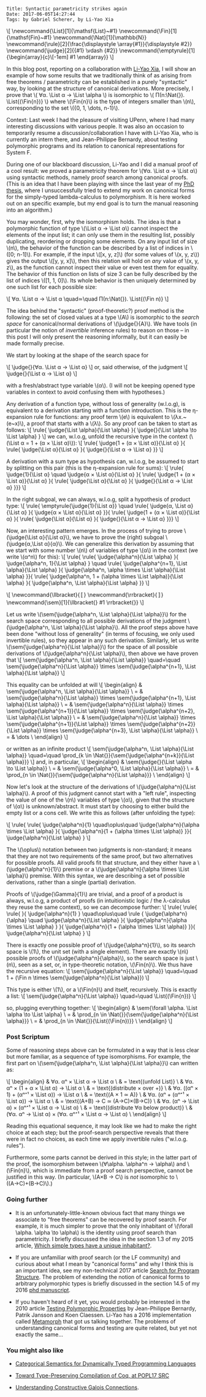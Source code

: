     Title: Syntactic parametricity strikes again
    Date: 2017-06-05T14:27:44
    Tags: by Gabriel Scherer, by Li-Yao Xia

\\[
\newcommand{\List}[1]{\mathsf{List}~#1}
\newcommand{\Fin}[1]{\mathsf{Fin}~#1}
\newcommand{\Nat}[1]{\mathbb{N}}
\newcommand{\rule}[2]{\frac{\displaystyle \array{#1}}{\displaystyle #2}}
\newcommand{\judge}[2]{{#1} \vdash {#2}}
\newcommand{\emptyrule}[1]{\begin{array}{c}\\[-1em] #1 \end{array}}
\\]

In this blog post, reporting on a collaboration with [Li-Yao
Xia](https://poisson.chat/), I will show an example of
how some results that we traditionally think of as arising from free
theorems / parametricity can be established in a purely "syntactic" way,
by looking at the structure of canonical derivations. More precisely,
I prove that
\\(
  ∀α. \List α → \List \alpha
\\)
is isomorphic to
\\(
    Π(n:\Nat{}). \List{(\Fin{n})}
\\) where \\(\Fin{n}\\) is the type of integers smaller than \\(n\\),
corresponding to the set \\(\{0, 1, \dots, n-1\}\\).

<!-- more -->

Context: Last week I had the pleasure of visiting UPenn, where I had
many interesting discussions with various people. It was also an
occasion to temporarily resume a discussion/collaboration I have with
Li-Yao Xia, who is currently an intern there, and Jean-Philippe
Bernardy, about testing polymorphic programs and its relation to
canonical representations for System F.

During one of our blackboard discussion, Li-Yao and I did a manual
proof of a cool result: we proved a parametricity theorem for
\\(∀α. \List α → \List α\\) using syntactic methods, namely
proof search among canonical proofs. (This is an idea that I have been
playing with since the last year of my [PhD
thesis](http://www.ccs.neu.edu/home/gasche/phd_thesis/), where
I unsuccessfully tried to extend my work on canonical forms for the
simply-typed lambda-calculus to polymorphism. It is here worked out on
an specific example, but my end goal is to turn the manual reasoning
into an algorithm.)

You may wonder, first, why the isomorphism holds. The idea is that
a polymorphic function of type \\(\List α → \List α\\) cannot inspect
the elements of the input list; it can only use them in the resulting
list, possibly duplicating, reordering or dropping some elements. On
any input list of size \\(n\\), the behavior of the function can be
described by a list of indices in \\([0; n-1]\\). For example, if the
input \\([x, y, z]\\) (for some values of \\(x, y, z\\)) gives the
output \\([y, y, x]\\), then this relation will hold on *any* value of
\\(x, y, z\\), as the function cannot inspect their value or even test
them for equality. The behavior of this function on lists of size
3 can be fully described by the list of indices \\([1, 1, 0]\\). Its
whole behavior is then uniquely determined by one such list for each
possible size:

\\[
    ∀α. \List α → \List α  \quad≃\quad  Π(n:\Nat{}). \List{(\Fin n)}
\\]

The idea behind the "syntactic" (proof-theoretic?) proof method is the
following: the set of closed values at a type \\(A\\) is isomorphic to
the *search space* for canonical/normal derivations of
\\(\judge{}{A}\\). We have tools (in particular the notion of
*invertible* inference rules) to reason on those – in this post I will
only present the reasoning informally, but it can easily be made
formally precise.

We start by looking at the shape of the search space for

\\[
    \judge{}{∀α. \List α → \List α}
\\]
or, said otherwise, of the judgment
\\[
    \judge{}{\List α → \List α}
\\]

with a fresh/abstract type variable \\(α\\). (I will not be keeping
opened type variables in context to avoid confusing them with hypotheses.)

Any derivation of a function type, without loss of generality
(w.l.o.g), is equivalent to a derivation starting with a function
introduction. This is the η-expansion rule for functions: any proof
term \\(e\\) is equivalent to \\(λx.~(e~x)\\), a proof that starts
with a \\(λ\\). So any proof can be taken to start as follows:
\\[
\rule{
\judge{\List \alpha}{\List \alpha}
}{
\judge{}{\List \alpha \to \List \alpha}
}
\\]
we can, w.l.o.g, unfold the recursive type in the context
(\\(\List α = 1 + (α × \List α)\\)):
\\[
\rule{
\judge{1 + (α × \List α)}{\List α}
}{
\rule{
\judge{\List α}{\List α}
}{
\judge{}{\List α → \List α}
}}
\\]

A derivation with a sum type as hypothesis can, w.l.o.g, be assumed to
start by splitting on this pair (this is the η-expansion rule
for sums):
\\[
\rule{
\judge{1}{\List α}
\quad
\judge{α × \List α}{\List α}
}{
\rule{
\judge{1 + (α × \List α)}{\List α}
}{
\rule{
\judge{\List α}{\List α}
}{
\judge{}{\List α → \List α}
}}}
\\]

In the right subgoal, we can always, w.l.o.g, split a hypothesis of
product type:
\\[
\rule{
\emptyrule{\judge{1}{\List α}}
\quad
\rule{
\judge{α, \List α}{\List α}
}{
\judge{α × \List α}{\List α}
}}{
\rule{
\judge{1 + (α × \List α)}{\List α}
}{
\rule{
\judge{\List α}{\List α}
}{
\judge{}{\List α → \List α}
}}}
\\]

Now, an interesting pattern emerges. In the process of trying to prove
\\(\judge{\List α}{\List α}\\), we have to prove the (right) subgoal
\\(\judge{α,\List α}{α}\\). We can generalize this derivation by assuming that we
start with some number \\(n\\) of variables of type \\(α\\) in the context
(we write \\(α^n\\) for this):
\\[
\rule{
\rule{
\judge{\alpha^n}{\List \alpha}
}{
\judge{\alpha^n, 1}{\List \alpha}
}
\quad
\rule{
\judge{\alpha^{n+1}, \List \alpha}{\List \alpha}
}{
\judge{\alpha^n, \alpha \times \List \alpha}{\List \alpha}
}}{
\rule{
\judge{\alpha^n, 1 + (\alpha \times \List \alpha)}{\List \alpha}
}{
\judge{\alpha^n, \List \alpha}{\List \alpha}
}}
\\]

\\[
\newcommand{\llbracket}{〚}
\newcommand{\rrbracket}{〛}
\newcommand{\sem}[1]{\llbracket{} #1 \rrbracket{}}
\\]

Let us write \\(\sem{\judge{\alpha^n, \List \alpha}{\List \alpha}}\\)
for the search space corresponding to all possible derivations of the
judgment \\(\judge{\alpha^n, \List \alpha}{\List \alpha}\\).  All the
proof steps above have been done "without loss of generality"
(in terms of focusing, we only used invertible rules), so they appear
in any such derivation. Similarly, let us write
\\(\sem{\judge{\alpha^n}{\List \alpha}}\\) for the space of all
possible derivations of \\(\judge{\alpha^n}{\List \alpha}\\), then
above we have proven that
\\[
\sem{\judge{\alpha^n, \List \alpha}{\List \alpha}}
\quad=\quad
\sem{\judge{\alpha^n}{\List \alpha}}
\times
\sem{\judge{\alpha^{n+1}, \List \alpha}{\List \alpha}}
\\]

This equality can be unfolded at will
\\[
\begin{align}
& \sem{\judge{\alpha^n, \List \alpha}{\List \alpha}} \\
= & \sem{\judge{\alpha^n}{\List \alpha}}
    \times
    \sem{\judge{\alpha^{n+1}, \List \alpha}{\List \alpha}} \\
= & \sem{\judge{\alpha^n}{\List \alpha}}
    \times
    \sem{\judge{\alpha^{n+1}}{\List \alpha}}
    \times
    \sem{\judge{\alpha^{n+2}, \List \alpha}{\List \alpha}} \\
= & \sem{\judge{\alpha^n}{\List \alpha}}
    \times
    \sem{\judge{\alpha^{n+1}}{\List \alpha}}
    \times
    \sem{\judge{\alpha^{n+2}}{\List \alpha}}
    \times
    \sem{\judge{\alpha^{n+3}, \List \alpha}{\List \alpha}} \\
= & \dots \\
\end{align}
\\]

or written as an infinite product
\\[
    \sem{\judge{\alpha^n, \List \alpha}{\List \alpha}}
    \quad=\quad
    \prod_{k \in \Nat{}}{\sem{\judge{\alpha^{n+k}}{\List \alpha}}}
\\]
and, in particular,
\\[
\begin{align}
& \sem{\judge{}{\List \alpha \to \List \alpha}} \\
= & \sem{\judge{\alpha^0, \List \alpha}{\List \alpha}} \\
= & \prod_{n \in \Nat{}}{\sem{\judge{\alpha^n}{\List \alpha}}} \\
\end{align}
\\]

Now let's look at the structure of the derivations of
\\(\judge{\alpha^n}{\List \alpha}\\). A proof of this judgment cannot
start with a "left rule", inspecting the value of one of the \\(n\\)
variables of type \\(α\\), given that the structure of \\(α\\) is
unknown/abstract. It must start by choosing to either build the empty
list or a cons cell. We write this as follows (after unfolding
the type):

\\[
\rule{
\rule{
\judge{\alpha^n}{1}
\quad\oplus\quad
\judge{\alpha^n}{\alpha \times \List \alpha}
}{
\judge{\alpha^n}{1 + (\alpha \times \List \alpha)}
}}{
\judge{\alpha^n}{\List \alpha}
}
\\]

The \\(\oplus\\) notation between two judgments is non-standard; it
means that they are not two requirements of the same proof, but two
alternatives for possible proofs. All valid proofs fit that structure,
and they either have a \\(\judge{\alpha^n}{1}\\) premise or
a \\(\judge{\alpha^n}{\alpha \times \List \alpha}\\) premise. With
this syntax, we are describing a set of possible derivations, rather
than a single (partial) derivation.

Proofs of \\(\judge{\Gamma}{1}\\) are trivial, and a proof of
a product is always, w.l.o.g, a product of proofs (in intuitionistic
logic / the λ-calculus they reuse the same context), so we can
decompose further:
\\[
\rule{
\rule{
\rule{
}{
\judge{\alpha^n}{1}
}
\quad\oplus\quad
\rule
{
\judge{\alpha^n}{\alpha}
\quad
\judge{\alpha^n}{\List \alpha}
}{
\judge{\alpha^n}{\alpha \times \List \alpha}
}
}{
\judge{\alpha^n}{1 + (\alpha \times \List \alpha)}
}}{
\judge{\alpha^n}{\List \alpha}
}
\\]

There is exactly one possible proof of \\(\judge{\alpha^n}{1}\\), so
its search space is \\(1\\), the unit set
(with a single element). There are exactly \\(n\\) possible proofs of
\\(\judge{\alpha^n}{\alpha}\\), so the search space is just \\(n\\),
seen as a set, or, in type-theoretic notation, \\(\Fin{n}\\). We thus
have the recursive equation:
\\[
\sem{\judge{\alpha^n}{\List \alpha}}
\quad=\quad
1 + (\Fin n \times \sem{\judge{\alpha^n}{\List \alpha}})
\\]

This type is either \\(1\\), or a \\(\Fin{n}\\) and itself,
recursively. This is exactly a list:
\\[
\sem{\judge{\alpha^n}{\List \alpha}}
\quad=\quad
\List{(\Fin{n})}
\\]

so, plugging everything together:
\\[
\begin{align}
& \sem{\forall \alpha. \List \alpha \to \List \alpha} \\
= & \prod_{n \in \Nat{}}{\sem{\judge{\alpha^n}{\List \alpha}}} \\
= & \prod_{n \in \Nat{}}{\List{(\Fin{n})}} \\
\end{align}
\\]


### Post Scriptum

Some of reasoning steps above can be formulated in a way that is less
clear but more familiar, as a sequence of type isomorphisms. For
example, the first part on \\(\sem{\judge{\alpha^n, \List
\alpha}{\List \alpha}}\\) can written as:

\\[
\begin{align}
&
∀α. αⁿ × \List α → \List α
\\ &
= \text{(unfold List)}
\\ &
    ∀α. αⁿ × (1 + α × \List α) → \List α
\\ &
    = \text{(distribute × over +)}
\\ &
    ∀α. ((αⁿ × 1) + (αⁿ⁺¹ × \List α)) → \List α
\\ &
    = \text{(A × 1 ≃ A)}
\\ &
    ∀α. (αⁿ + (αⁿ⁺¹ × \List α)) → \List α
\\ &
    = \text{(A+B) → C ≃ (A→C)×(B→C)}
\\ &
    ∀α. (αⁿ → \List α) × (αⁿ⁺¹ × \List α → \List α)
\\ &
    = \text{(distribute ∀α below product)}
\\ &
    (∀α. αⁿ → \List α) × (∀α. αⁿ⁺¹ × \List α → \List α)
\\
\end{align}
\\]

Reading this equational sequence, it may look like we had to make the right
choice at each step; but the proof-search perspective reveals that
there were in fact no choices, as each time we apply invertible rules
("w.l.o.g. rules").

Furthermore, some parts cannot be derived in this style; in the latter
part of the proof, the isomorphism between
\\(∀\alpha. \alpha^n → \alpha\\) and \\(\Fin{n}\\), which is
immediate from a proof search perspective, cannot be justified in this
way. (In particular, \\(A×B → C\\) is *not* isomorphic to
\\((A→C)+(B→C)\\).)


### Going further

- It is an unfortunately-little-known obvious fact that many things we
  associate to "free theorems" can be recovered by proof search. For
  example, it is much simpler to prove that the only inhabitant of
  \\(\forall \alpha. \alpha \to \alpha\\) is the identity using proof
  search than parametricity. I briefly discussed the idea in the
  section 1.3 of my 2015 article, [Which simple types have a unique
  inhabitant?](http://gallium.inria.fr/~scherer/research/unique_inhabitants/unique_stlc_sums-long.pdf).

- If you are unfamiliar with proof search (or the LF community) and
  curious about what I mean by "canonical forms" and why I think this
  is an important idea, see my non-technical 2017 article [Search for
  Program
  Structure](http://www.ccs.neu.edu/home/gasche/research/canonical-forms/snapl.pdf). The
  problem of extending the notion of canonical forms to arbitrary
  polymorphic types is briefly discussed in the section 14.5 of my
  2016 [phd
  manuscript](http://www.ccs.neu.edu/home/gasche/phd_thesis/scherer-thesis.pdf).

- If you haven't heard of it yet, you would probably be interested in
  the 2010 article [Testing Polymorphic
  Properties](http://publications.lib.chalmers.se/records/fulltext/local_99387.pdf)
  by Jean-Philippe Bernardy, Patrik Jansson and Koen Claessen. Li-Yao
  has a 2016 implementation called
  [Metamorph](https://github.com/Lysxia/metamorph) that got us talking
  together. The problems of understanding canonical forms and testing
  are quite related, but yet not exactly the same...

### You might also like

- [Categorical Semantics for Dynamically Typed Programming Languages](blog/2017/05/01/categorical-semantics-for-dynamically-typed-programming-languages/)

- [Toward Type-Preserving Compilation of Coq, at POPL17 SRC](https://williamjbowman.com/blog/2017/01/03/toward-type-preserving-compilation-of-coq-at-popl17-src/)

- [Understanding Constructive Galois Connections](blog/2016/11/16/understanding-constructive-galois-connections/).
